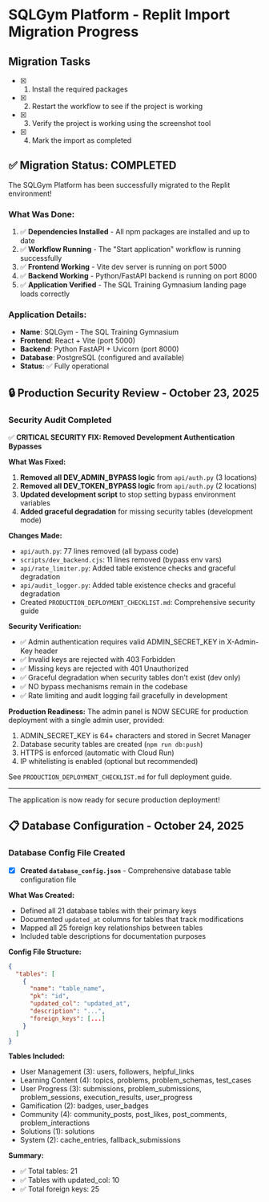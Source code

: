 # SQLGym Platform - Replit Import Migration Progress

## Migration Tasks

- [x] 1. Install the required packages
- [x] 2. Restart the workflow to see if the project is working  
- [x] 3. Verify the project is working using the screenshot tool
- [x] 4. Mark the import as completed

## ✅ Migration Status: COMPLETED

The SQLGym Platform has been successfully migrated to the Replit environment!

### What Was Done:
1. ✅ **Dependencies Installed** - All npm packages are installed and up to date
2. ✅ **Workflow Running** - The "Start application" workflow is running successfully
3. ✅ **Frontend Working** - Vite dev server is running on port 5000
4. ✅ **Backend Working** - Python/FastAPI backend is running on port 8000
5. ✅ **Application Verified** - The SQL Training Gymnasium landing page loads correctly

### Application Details:
- **Name**: SQLGym - The SQL Training Gymnasium
- **Frontend**: React + Vite (port 5000)
- **Backend**: Python FastAPI + Uvicorn (port 8000)
- **Database**: PostgreSQL (configured and available)
- **Status**: ✅ Fully operational

## 🔒 Production Security Review - October 23, 2025

### Security Audit Completed

✅ **CRITICAL SECURITY FIX: Removed Development Authentication Bypasses**

**What Was Fixed:**
1. **Removed all DEV_ADMIN_BYPASS logic** from `api/auth.py` (3 locations)
2. **Removed all DEV_TOKEN_BYPASS logic** from `api/auth.py` (2 locations)
3. **Updated development script** to stop setting bypass environment variables
4. **Added graceful degradation** for missing security tables (development mode)

**Changes Made:**
- `api/auth.py`: 77 lines removed (all bypass code)
- `scripts/dev_backend.cjs`: 11 lines removed (bypass env vars)
- `api/rate_limiter.py`: Added table existence checks and graceful degradation
- `api/audit_logger.py`: Added table existence checks and graceful degradation
- Created `PRODUCTION_DEPLOYMENT_CHECKLIST.md`: Comprehensive security guide

**Security Verification:**
- ✅ Admin authentication requires valid ADMIN_SECRET_KEY in X-Admin-Key header
- ✅ Invalid keys are rejected with 403 Forbidden
- ✅ Missing keys are rejected with 401 Unauthorized
- ✅ Graceful degradation when security tables don't exist (dev only)
- ✅ NO bypass mechanisms remain in the codebase
- ✅ Rate limiting and audit logging fail gracefully in development

**Production Readiness:**
The admin panel is NOW SECURE for production deployment with a single admin user, provided:
1. ADMIN_SECRET_KEY is 64+ characters and stored in Secret Manager
2. Database security tables are created (`npm run db:push`)
3. HTTPS is enforced (automatic with Cloud Run)
4. IP whitelisting is enabled (optional but recommended)

See `PRODUCTION_DEPLOYMENT_CHECKLIST.md` for full deployment guide.

---

The application is now ready for secure production deployment!

## 📋 Database Configuration - October 24, 2025

### Database Config File Created

- [x] **Created `database_config.json`** - Comprehensive database table configuration file

**What Was Created:**
- Defined all 21 database tables with their primary keys
- Documented `updated_at` columns for tables that track modifications
- Mapped all 25 foreign key relationships between tables
- Included table descriptions for documentation purposes

**Config File Structure:**
```json
{
  "tables": [
    {
      "name": "table_name",
      "pk": "id",
      "updated_col": "updated_at",
      "description": "...",
      "foreign_keys": [...]
    }
  ]
}
```

**Tables Included:**
- User Management (3): users, followers, helpful_links
- Learning Content (4): topics, problems, problem_schemas, test_cases
- User Progress (3): submissions, problem_submissions, problem_sessions, execution_results, user_progress
- Gamification (2): badges, user_badges
- Community (4): community_posts, post_likes, post_comments, problem_interactions
- Solutions (1): solutions
- System (2): cache_entries, fallback_submissions

**Summary:**
- ✅ Total tables: 21
- ✅ Tables with updated_col: 10
- ✅ Total foreign keys: 25

